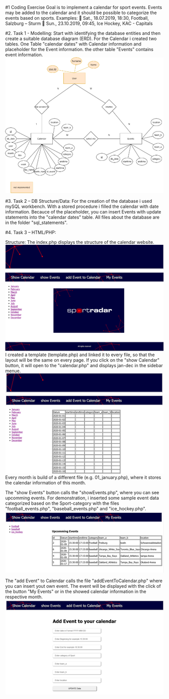 #1 Coding Exercise
Goal is to implement a calendar for sport events. Events may be added to the calendar and it
should be possible to categorize the events based on sports.
Examples:
 Sat., 18.07.2019, 18:30, Football, Salzburg – Sturm
 Sun., 23.10.2019, 09:45, Ice Hockey, KAC - Capitals


#2. Task 1 - Modelling:
Start with identifying the database entities and then create a suitable database diagram (ERD).
For the Calendar i created two tables. One Table "calendar dates"  with Calendar information and placeholder for the Event information.
the other table "Events" contains event information.
![ERD](https://github.com/JohannesJunker/CodeAcademy/blob/master/ERM-sheets/ERD-Calendar.png)

#3. Task 2 – DB Structure/Data:
For the creation of the database i used mySQL workbench. 
With a stored procedure i filled the calendar with date information.
Becauce of the placeholder, you can insert Events with update statements into the "calendar dates" table.
All files about the database are in the folder "sql_statements".

#4. Task 3 – HTML/PHP:

Structure:
The index.php displays the structure of the calendar website.
![index](https://github.com/JohannesJunker/CodeAcademy/blob/master/Images/Index.png)
I created a template (template.php) and linked it to every file, so that the layout will be the same on every page.
If you click on the "show Calendar" button, it will open to the "calendar.php" and displays jan-dec in the sidebar menue.
![sidbar_menue](https://github.com/JohannesJunker/CodeAcademy/blob/master/Images/sidebar_menu.png)
Every month is build of a different file (e.g. 01_january.php), where it stores the calendar information of this month.

The "show Events" button calls the "showEvents.php", where you can see upcomming events.
For demonstration, i inserted some sample event data categorized based on the Sport-category with the files "football_events.php", "baseball_events.php" and "ice_hockey.php".
![show_events](https://github.com/JohannesJunker/CodeAcademy/blob/master/Images/show_events.png)

The "add Event" to Calendar calls the file "addEventToCalendar.php" where you can insert yout own event.
The event will be displayed with the click of the button "My Events" or in the showed calendar information in the respective month.  
![add_events](https://github.com/JohannesJunker/CodeAcademy/blob/master/Images/add_events.png)

 

